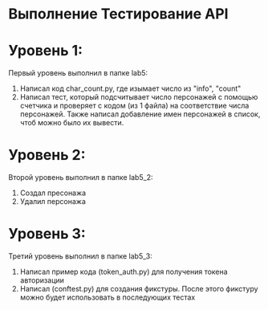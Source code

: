 # Выполнение Тестирование API

# Уровень 1:
Первый уровень выполнил в папке lab5:
1. Написал код char_count.py, где изымает число из "info", "count"
2. Написал тест, который подсчитывает число персонажей с помощью счетчика и проверяет с кодом (из 1 файла) на соответствие числа персонажей. Также написал добавление имен персонажей в список, чтоб можно было их вывести.

# Уровень 2:
Второй уровень выполнил в папке lab5_2:
1. Создал пресонажа 
2. Удалил персонажа

# Уровень 3:
Третий уровень выполнил в папке lab5_3:
1. Написал пример кода (token_auth.py) для получения токена авторизации
2. Написал (conftest.py) для создания фикстуры. После этого фикстуру можно будет использовать в последующих тестах
